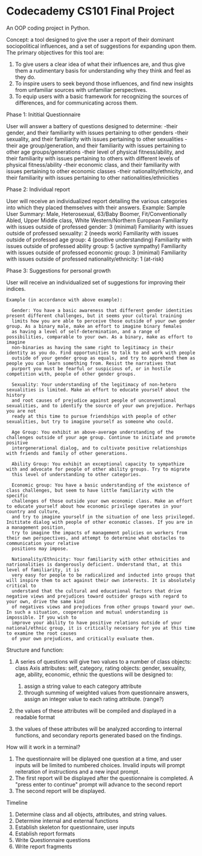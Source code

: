 # Codecademy CS101 Final Project
An OOP coding project in Python.

Concept: a tool designed to give the user a report of their dominant sociopolitical influences, and a set of suggestions for expanding upon them.
The primary objectives for this tool are:
1. To give users a clear idea of what their influences are, and thus give them a rudimentary basis for understanding why they think and feel as they do.
2. To inspire users to seek beyond those influences, and find new insights from unfamiliar sources with unfamiliar perspectives.
3. To equip users with a basic framework for recognizing the sources of differences, and for communicating across them.

Phase 1: Inititial Questionnaire

  User will answer a battery of questions designed to determine:
    -their gender, and their familiarity with issues pertaining to other genders
    -their sexuality, and their familiarity with issues pertaining to other sexualities
    -their age group/generation, and their familiarity with issues pertaining to other age groups/generations
    -their level of physical fitness/ability, and their familiarity with issues pertaining to others with different levels of physical fitness/ability
    -their economic class, and their familiarity with issues pertaining to other economic classes
    -their nationality/ethnicity, and their familiarity with issues pertaining to other nationalities/ethnicities

Phase 2: Individual report


  User will receive an individualized report detailing the various categories into which they placed themselves with their answers.
    Example:
      Sample User Summary:
      Male, Heterosexual, 63/Baby Boomer, Fit/Conventionally Abled, Upper Middle class, White Western/Northern European
      Familiarity with issues outside of professed gender: 3 (minimal)
      Familiarity with issues outside of professed sexuality: 2 (needs work)
      Familiarity with issues outside of professed age group: 4 (positive understanding)
      Familiarity with issues outside of professed ability group: 5 (active sympathy)
      Familiarity with issues outside of professed economic group: 3 (minimal)
      Familiarity with issues outside of professed nationality/ethnicity: 1 (at-risk)
      
Phase 3: Suggestions for personal growth
  
  User will receive an individualized set of suggestions for improving their indices.
    
    Example (in accordance with above example):
      
      Gender: You have a basic awareness that different gender identities present different challenges, but it seems your cultural training 
      limits how you are able to perceive those outside of your own gender group. As a binary male, make an effort to imagine binary females
      as having a level of self-determination, and a range of possibilities, comparable to your own. As a binary, make as effort to imagine
      non-binaries as having the same right to legitimacy in their identity as you do. Find opportunities to talk to and work with people
      outside of your gender group as equals, and try to apprehend them as people you can learn something from. Resist the narratives that 
      purport you must be fearful or suspicious of, or in hostile competition with, people of other gender groups.
      
      Sexuality: Your understanding of the legitimacy of non-hetero sexualities is limited. Make an effort to educate yourself about the history
      and root causes of prejudice against people of unconventional sexualities, and to identify the source of your own prejudice. Perhaps you are not
      ready at this time to pursue friendships with people of other sexualities, but try to imagine yourself as someone who could.
      
      Age Group: You exhibit an above-average understanding of the challenges outside of your age group. Continue to initiate and promote positive 
      intergenerational dialog, and to cultivate positive relationships with friends and family of other generations.
      
      Ability Group: You exhibit an exceptional capacity to sympathize with and advocate for people of other ability groups. Try to migrate 
      this level of understanding to other categories.
      
      Economic group: You have a basic understanding of the existence of class challenges, but seem to have little familiarity with the specific
      challenges of those outside your own economic class. Make an effort to educate yourself about how economic privilege operates in your country and culture,
      and try to imagine yourself in the situation of one less privileged. Inititate dialog with people of other economic classes. If you are in a management position,
      try to imagine the impacts of management policies on workers from their own perspectives, and attempt to determine what obstacles to communication your relative
      positions may impose.
      
      Nationality/Ethnicity: Your familiarity with other ethnicities and natrionalities is dangerously deficient. Understand that, at this level of familiarity, it is
      very easy for people to be radicalized and inducted into groups that will inspire them to act against their own interests. It is absolutely critical to
      understand that the cultural and educational factors that drive negative views and prejudices toward outsider groups with regard to your own, drive the same kind
      of negatives views and prejudices from other groups toward your own. In such a situation, cooperation and mutual understanding is impossible. If you wish to
      improve your ability to have positive relations outside of your national/ethnic group, it is critically necessary for you at this time to examine the root causes
      of your own prejudices, and critically evaluate them.

Structure and function:
  1. A series of questions will give two values to a number of class objects:
    class Axis
      attributes: self, category, rating
      objects: gender, sexuality, age, ability, economic, ethnic
    the questions will be designed to:
      1. assign a string value to each category attribute
      2. through summing of weighted values from questionnaire answers, assign an integer value to each rating attribute. (range?)
 
 2. the values of these attributes will be compiled and displayed in a readable format
 3. the values of these attributes will be analyzed according to internal functions, and secondary reports generated based on the findings.
  

How will it work in a terminal?
  1. The questionnaire will be diplayed one question at a time, and user inputs will be limited to numbered choices. Invalid inputs will prompt 
  reiteration of instructions and a new input prompt.
  2. The first report will be displayed after the questionnaire is completed. A "press enter to continue" prompt will advance to the second report
  3. The second report will be displayed.

Timeline
1. Determine class and all objects, attributes, and string values.
2. Determine internal and external functions
3. Establish skeleton for questionnaire, user inputs
4. Establish report formats 
5. Write Questionnaire questions
6. Write report fragments
